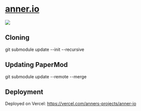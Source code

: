 # [anner.io](https://anner.io)

![](https://api.checklyhq.com/v1/badges/checks/0ae034de-f9fa-46eb-9cc7-38cb9d72ef60?style=flat&responseTime=true&theme=default)

## Cloning

git submodule update --init --recursive

## Updating PaperMod

git submodule update --remote --merge

## Deployment

Deployed on Vercel:
https://vercel.com/anners-projects/anner-io
